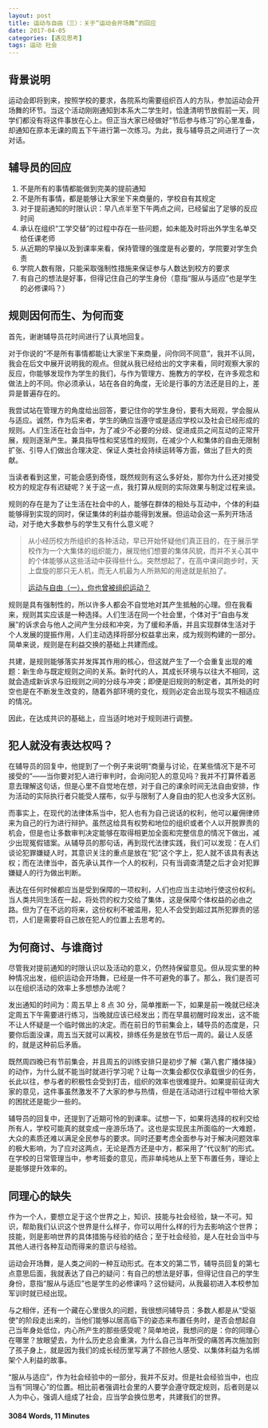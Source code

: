 ```yaml
---
layout: post
title: 运动与自由（三）：关于“运动会开场舞”的回应
date: 2017-04-05
categories: [遇见思考]
tags: 运动 社会
---
```


## 背景说明
运动会即将到来，按照学校的要求，各院系均需要组织百人的方队，参加运动会开场舞的环节。当这个活动刚刚通知到本系大二学生时，恰逢清明节放假前一天，同学们都没有将这件事放在心上。但正当大家已经做好“节后参与练习”的心里准备，却通知在原本无课的周五下午进行第一次练习。为此，我与辅导员之间进行了一次对话。
## 辅导员的回应
1. 不是所有的事情都能做到完美的提前通知
2. 不是所有事情，都是能够让大家坐下来商量的，学校自有其规定
3. 对于提前通知的时限认识：早八点半至下午两点之间，已经留出了足够的反应时间
4. 承认在组织“工学交替”的过程中存在一些问题，如未能及时将出外学生名单交给任课老师
5. 从近期的早操以及到课率来看，保持管理的强度是有必要的，学院要对学生负责
6. 学院人数有限，只能采取强制性措施来保证参与人数达到校方的要求
7. 有自己的想法是好事，但得记住自己的学生身份（意指“服从与适应”也是学生的必修课吗？）

## 规则因何而生、为何而变
首先，谢谢辅导员花时间进行了认真地回复。

对于你说的“不是所有事情都能让大家坐下来商量，问你同不同意”，我并不认同，我会在后文中展开说明我的观点。但就从我已经给出的文字来看，同时观察大家的反应，你能够发现作为学生的我们，与作为管理方、施教方的学校，在许多观念和做法上的不同。你必须承认，站在各自的角度，无论是行事的方法还是目的上，差异是普遍存在的。

我尝试站在管理方的角度给出回答，要记住你的学生身份，要有大局观，学会服从与适应。诚然，作为后来者，学生的确应当遵守或是适应学校以及社会已经形成的规则。人们生活在社会当中，为了减少不必要的分歧、促进成员之间互动的正常开展，规则逐渐产生。兼具指导性和奖惩性的规则，在减少个人和集体的自由无限制扩张、引导人们做出合理决定、保证人类社会持续运转等方面，做出了巨大的贡献。

当读者看到这里，可能会感到奇怪，既然规则有这么多好处，那你为什么还对接受校方的规定存有迟疑呢？关于这一点，我打算从规则的实际效果与制定过程来谈。

规则的存在是为了让生活在社会中的人，能够在群体的相处与互动中，个体的利益能够得到实现的同时，保证集体的利益亦能得到发展。但运动会这一系列开场活动，对于绝大多数参与的学生又有什么意义呢？

> 从小经历校方所组织的各种活动，早已开始怀疑他们真正目的，在于展示学校作为一个大集体的组织能力，展现他们想要的集体风貌，而并不关心其中的个体能够从这些活动中获得些什么。突然想起了，在高中课间跑步时，天上盘旋的那只无人机，而无人机最为人所熟知的用途就是航拍了。
>
> [运动与自由（一），你也曾被组织运动？](URL)

规则是具有强制性的，所以许多人都会不自觉地对其产生抵触的心理。但在我看来，规则其实应该是一种选择。人们生活在同一个社会里，个体对于“自由与发展”的诉求会与他人之间产生分歧和冲突，为了缓和矛盾，并且实现群体生活对于个人发展的提振作用，人们主动选择将部分权益拿出来，成为规则构建的一部分。简单来说，规则是在利益交换的基础上共建而成。

共建，是规则能够落实并发挥其作用的核心，但这就产生了一个会重复出现的难题：新生命与既定规则之间的关系。新时代的人，其成长环境与以往大不相同，这就会造成新诉求与旧规则之间的分歧与冲突；即便是旧规则的制定者，其所处的时空也是在不断发生改变的，随着外部环境的变化，规则必定会出现与现实不相适应的情况。

因此，在达成共识的基础上，应当适时地对于规则进行调整。

## 犯人就没有表达权吗？

在辅导员的回复中，他提到了一个例子来说明“商量与讨论，在某些情况下是不可接受的”——当你要对犯人进行审判时，会询问犯人的意见吗？我并不打算怀着恶意去理解这句话，但是心里不自觉地在想，对于自己的课余时间无法自由安排，作为活动的实际执行者只能受人摆布，似乎与限制了人身自由的犯人也没多大区别。

而事实上，在现代的法律体系当中，犯人也有为自己说话的权利，他可以雇佣律师来为自己的行为进行辩护。虽然这给具有权势和地位的组织或者个人以开脱罪责的机会，但是也让多数审判决定能够在取得相更加全面和完整信息的情况下做出，减少出现冤假错案。从辅导员的那句话，再到现代法律实践，我们可以发现：在人们谈论犯罪嫌疑人时，其意识关注的重点是放在“犯”这个字上，犯人就不该具有表达权；而在法律当中，首先承认其作一个人的权利，只有当调查清楚之后才会对犯罪嫌疑人的行为做出判断。

表达在任何时候都应当是受到保障的一项权利，人们也应当主动地行使这份权利。当人类共同生活在一起，将处罚的权力交给了集体，这是保障个体权益的必由之路。但为了在不远的将来，这份权利不被滥用，犯人不会受到超过其所犯罪责的惩罚，人们是需要将自己放在犯人的位置上去思考的。


## 为何商讨、与谁商讨
尽管我对提前通知的时限认识以及活动的意义，仍然持保留意见。但从现实里的种种情况出发，组织运动会开场舞，已经是一件不可避免的事了。那么，我们是否可以在组织活动的效率上多想想办法呢？

发出通知的时间为：周五早上 8 点 30 分，简单推断一下，如果是前一晚就已经决定周五下午需要进行练习，当晚就应该已经发出；而在早晨初醒时段发出，这不能不让人怀疑是一个临时做出的决定。而在前日的节前集会上，辅导员的态度是，只要你后面没课，周五当天就可以离校，排练任务是放在节后一周的。最让人反感的，就是这种前后矛盾。

既然周四晚已有节前集会，并且周五的训练安排只是初步了解《第八套广播体操》的动作，为什么就不能当时就进行学习呢？让每一次集会都仅仅承载很少的任务，长此以往，参与者的积极性会受到打击，组织的效率也很难提升。如果提前征询大家的意见，这件事虽然激发不了大家的参与热情，但是在活动进行过程中带给大家的困扰还是能少一些的。

辅导员的回复中，还提到了近期可怜的到课率。试想一下，如果将选择的权利交给所有人，学校可能真的就变成一座游乐场了。这也是实现民主所面临的一大难题，大众的素质还难以满足全民参与的要求。同时还要考虑全面参与对于解决问题效率的极大影响，为了应对这两点，无论是西方还是中方，都采用了“代议制”的形式。在学校的日常管理当中，参考班委的意见，而非单纯地从上至下布置任务，理论上是能够提升效率的。

## 同理心的缺失
作为一个人，要想立足于这个世界之上，知识、技能与社会经验，缺一不可。知识，帮助我们认识这个世界是什么样子，你可以用什么样的行为去影响这个世界；技能，则是影响世界的具体措施与经验的结合；至于社会经验，是人在社会当中与其他人进行各种互动而得来的意识与经验。

运动会开场舞，是人类之间的一种互动形式。在本文的第二节，辅导员回复的第七点意思后面，我就表达了自己的疑问：有自己的想法是好事，但得记住自己的学生身份，意指“服从与适应”也是学生的必修课吗？这份疑问，从我最初进入本校参加军训时就已经出现。

与之相伴，还有一个藏在心里很久的问题，我很想问辅导员：多数人都是从“受驱使”的阶段走出来的，当他们能够以居高临下的姿态来布置任务时，是否会想起自己当年身处低位，内心所产生的那些感受呢？简单地说，我想问的是：你的同理心在哪里？放眼望去，为什么历史总会重演，为什么自己当年所受的痛苦再次施加到了孩子身上，就是因为我们的成长经历里写满了不顾他人感受、以集体利益为名绑架个人利益的故事。

“服从与适应”，作为社会经验中的一部分，我并不反对。但是社会经验当中，也应当有“同理心”的位置。相比前者强调社会里的人要学会遵守既定规则，后者则是以人为中心，强调人组成了社会，应当学会换位思考，共建我们的世界。



#### 3084 Words,  11 Minutes